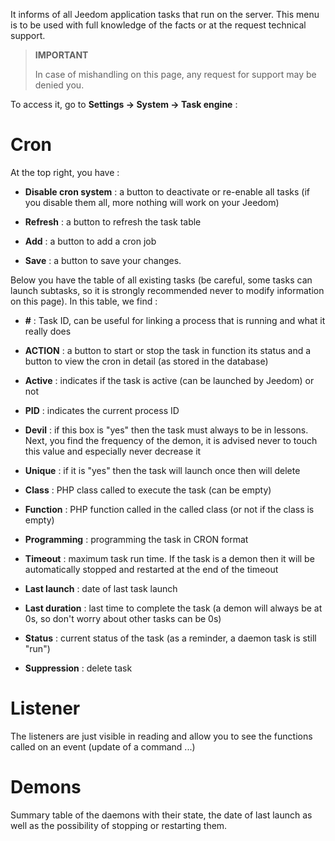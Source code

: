 It informs of all Jeedom application tasks that run on the
server. This menu is to be used with full knowledge of the facts or at the
request technical support.

> **IMPORTANT**
>
> In case of mishandling on this page, any request for
> support may be denied you.

To access it, go to **Settings → System → Task engine**
:

# Cron

At the top right, you have :

-   **Disable cron system** : a button to deactivate or
    re-enable all tasks (if you disable them all, more
    nothing will work on your Jeedom)

-   **Refresh** : a button to refresh the task table

-   **Add** : a button to add a cron job

-   **Save** : a button to save your changes.

Below you have the table of all existing tasks
(be careful, some tasks can launch subtasks, so it is
strongly recommended never to modify information on this
page). In this table, we find :

-   **\#** : Task ID, can be useful for linking a
    process that is running and what it really does

-   **ACTION** : a button to start or stop the task in function
    its status and a button to view the cron in detail (as stored in the database)

-   **Active** : indicates if the task is active (can be launched
    by Jeedom) or not

-   **PID** : indicates the current process ID

-   **Devil** : if this box is &quot;yes&quot; then the task must always
    to be in lessons. Next, you find the frequency of the demon, it is
    advised never to touch this value and especially never
    decrease it

-   **Unique** : if it is &quot;yes&quot; then the task will launch once
    then will delete

-   **Class** : PHP class called to execute the task (can
    be empty)

-   **Function** : PHP function called in the called class (or not
    if the class is empty)

-   **Programming** : programming the task in CRON format

-   **Timeout** : maximum task run time. If the
    task is a demon then it will be automatically stopped and
    restarted at the end of the timeout

-   **Last launch** : date of last task launch

-   **Last duration** : last time to complete the task (a
    demon will always be at 0s, so don&#39;t worry about other tasks
    can be 0s)

-   **Status** : current status of the task (as a reminder, a daemon task
    is still &quot;run&quot;)

-   **Suppression** : delete task


# Listener

The listeners are just visible in reading and allow you to see the functions called on an event (update of a command ...)

# Demons

Summary table of the daemons with their state, the date of last launch as well as the possibility of stopping or restarting them.
